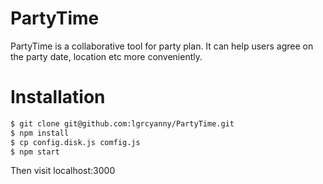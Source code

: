 PartyTime
=========

PartyTime is a collaborative tool for party plan. It can help users agree on the party date, location etc more conveniently. 

Installation
============
```sh
$ git clone git@github.com:lgrcyanny/PartyTime.git
$ npm install
$ cp config.disk.js comfig.js
$ npm start
```
Then visit localhost:3000

